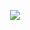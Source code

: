 <p align="center"><img src="https://user-images.githubusercontent.com/1227930/95412761-47bad580-095c-11eb-8970-14368cd6653a.gif"></p>

